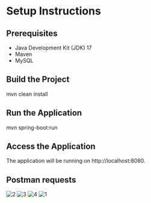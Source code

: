 # Setup Instructions
## Prerequisites
- Java Development Kit (JDK) 17 
- Maven
- MySQL 

## Build the Project
mvn clean install

## Run the Application
mvn spring-boot:run

## Access the Application
The application will be running on http://localhost:8080.

## Postman requests
![2](https://github.com/user-attachments/assets/9fd3ad1f-4549-49d9-a9eb-c2e1a5ef09a5)
![3](https://github.com/user-attachments/assets/9465e434-f56d-4db1-baf9-5a83fd3d22b1)
![4](https://github.com/user-attachments/assets/01d8a101-cbd6-4525-9aa4-13e7bb78ba5c)
![1](https://github.com/user-attachments/assets/99283cdc-9ece-4ffb-8aca-42559b2d5495)
